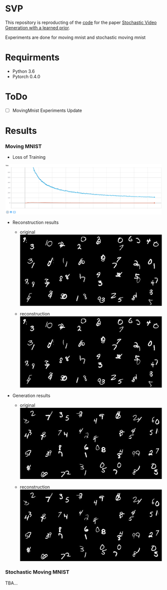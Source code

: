 # SVP

This repository is reproducting of the [code](https://github.com/edenton/svg) for the paper [Stochastic Video Generation with a learned prior](https://arxiv.org/abs/1802.07687).


Experiments are done for moving mnist and stochastic moving mnist

# Requirments
- Python 3.6
- Pytorch 0.4.0

# ToDo
- [ ] MovingMnist Experiments Update

# Results 
### Moving MNIST
- Loss of Training

![](./pictures/Loss_curve.png)

- Reconstruction results
  - original  
![](./pictures/original_r_image.gif)

  - reconstruction  
![](./pictures/reconstruction_image.gif)

- Generation results

  - original  
![](./pictures/original_image.gif)

  - reconstruction  
![](./pictures/generate_image.gif)
 
### Stochastic Moving MNIST
 TBA...

